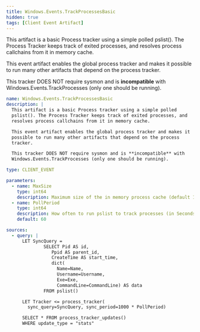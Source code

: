 ```yaml
---
title: Windows.Events.TrackProcessesBasic
hidden: true
tags: [Client Event Artifact]
---
```


This artifact is a basic Process tracker using a simple polled
pslist(). The Process Tracker keeps track of exited processes, and
resolves process callchains from it in memory cache.

This event artifact enables the global process tracker and makes it
possible to run many other artifacts that depend on the process
tracker.

This tracker DOES NOT require sysmon and is **incompatible** with
Windows.Events.TrackProcesses (only one should be running).


```yaml
name: Windows.Events.TrackProcessesBasic
description: |
  This artifact is a basic Process tracker using a simple polled
  pslist(). The Process Tracker keeps track of exited processes, and
  resolves process callchains from it in memory cache.

  This event artifact enables the global process tracker and makes it
  possible to run many other artifacts that depend on the process
  tracker.

  This tracker DOES NOT require sysmon and is **incompatible** with
  Windows.Events.TrackProcesses (only one should be running).

type: CLIENT_EVENT

parameters:
  - name: MaxSize
    type: int64
    description: Maximum size of the in memory process cache (default 10k)
  - name: PollPeriod
    type: int64
    description: How often to run pslist to track processes (in Seconds)
    default: 60

sources:
  - query: |
      LET SyncQuery =
              SELECT Pid AS id,
                 Ppid AS parent_id,
                 CreateTime AS start_time,
                 dict(
                   Name=Name,
                   Username=Username,
                   Exe=Exe,
                   CommandLine=CommandLine) AS data
              FROM pslist()

      LET Tracker <= process_tracker(
        sync_query=SyncQuery, sync_period=1000 * PollPeriod)

      SELECT * FROM process_tracker_updates()
      WHERE update_type = "stats"

```
